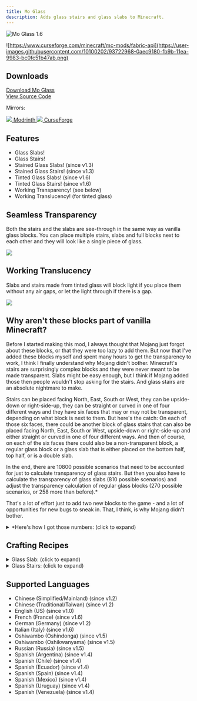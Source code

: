 ```yaml
---
title: Mo Glass
description: Adds glass stairs and glass slabs to Minecraft.
---
```

![Mo Glass 1.6](https://user-images.githubusercontent.com/10100202/146299553-864f59fb-74a1-4a8a-9214-92febeecf236.jpg)

![https://www.curseforge.com/minecraft/mc-mods/fabric-api](https://user-images.githubusercontent.com/10100202/93722968-0aec9180-fb9b-11ea-9983-bc0fc51b47ab.png)

## Downloads

<p>
    <a class="command-button primary shadow" href="/mo-glass/download/" style="padding-top: 1rem;padding-bottom: 1rem;">
        <span class="icon mif-download2"></span>
        Download Mo Glass
    </a>
    <br class="no-pc">
    <a class="command-button shadow bg-green bg-hover-emerald bd-green fg-white" href="https://github.com/Wurst-Imperium/Mo-Glass" style="padding-top: 1rem;padding-bottom: 1rem;">
        <span class="icon mif-lamp"></span>
        View Source Code
    </a>
</p>
<p>Mirrors:</p>
<p>
  <a class="button modrinth" href="https://modrinth.com/mod/mo-glass" rel="nofollow" target="_blank">
    <img src="https://images.wurstclient.net/_media/icon/modrinth_white.svg" class="icon">
    Modrinth
  </a>
  <a class="button curseforge" href="https://www.curseforge.com/minecraft/mc-mods/mo-glass" rel="nofollow" target="_blank">
    <img src="https://images.wurstclient.net/_media/icon/curseforge_white.svg" class="icon">
    CurseForge
  </a>
</p>

## Features

- Glass Slabs!
- Glass Stairs!
- Stained Glass Slabs! (since v1.3)
- Stained Glass Stairs! (since v1.3)
- Tinted Glass Slabs! (since v1.6)
- Tinted Glass Stairs! (since v1.6)
- Working Transparency! (see below)
- Working Translucency! (for tinted glass)

## Seamless Transparency

Both the stairs and the slabs are see-through in the same way as vanilla glass blocks. You can place multiple stairs, slabs and full blocks next to each other and they will look like a single piece of glass.

![](https://user-images.githubusercontent.com/10100202/69958444-821e3f80-150d-11ea-8f89-b241c66a8849.jpg)

## Working Translucency

Slabs and stairs made from tinted glass will block light if you place them without any air gaps, or let the light through if there is a gap.

![](https://user-images.githubusercontent.com/10100202/145865191-04baa767-39f8-445d-8ea1-7e08619bb975.jpg)

## Why aren't these blocks part of vanilla Minecraft?

Before I started making this mod, I always thought that Mojang just forgot about these blocks, or that they were too lazy to add them. But now that I've added these blocks myself and spent many hours to get the transparency to work, I think I finally understand why Mojang didn't bother. Minecraft's stairs are surprisingly complex blocks and they were never meant to be made transparent. Slabs might be easy enough, but I think if Mojang added those then people wouldn't stop asking for the stairs. And glass stairs are an absolute nightmare to make.

Stairs can be placed facing North, East, South or West, they can be upside-down or right-side-up, they can be straight or curved in one of four different ways and they have six faces that may or may not be transparent, depending on what block is next to them. But here's the catch: On each of those six faces, there could be another block of glass stairs that can also be placed facing North, East, South or West, upside-down or right-side-up and either straight or curved in one of four different ways. And then of course, on each of the six faces there could also be a non-transparent block, a regular glass block or a glass slab that is either placed on the bottom half, top half, or is a double slab.

In the end, there are 10800 possible scenarios that need to be accounted for just to calculate transparency of glass stairs. But then you also have to calculate the transparency of glass slabs (810 possible scenarios) and adjust the transparency calculation of regular glass blocks (270 possible scenarios, or 258 more than before).*

That's a lot of effort just to add two new blocks to the game - and a lot of opportunities for new bugs to sneak in. That, I think, is why Mojang didn't bother.

<details>
  <summary>*Here's how I got those numbers: (click to expand)</summary>
  
  possible variations of stairs:
  pvStairs = 4 * 2 * 5 = 40
  
  possible variations of slabs:
  pvSlabs = 3
  
  possible variations of glass blocks:
  pvGlass = 1
  
  possible variations of non-transparent blocks:
  pvBlocks = 1 (because any variations would be ignored when calculating transparency)
  
  possible combinations combined:
  pvAll = pvStairs + pvSlabs + pvGlass + pvBlocks&nbsp;= 40 + 3 + 1 + 1 = 45
  
  possibly transparent faces of a block (including stairs, even though they have more faces):
  f = 6
  
  possible scenarios for transparency of stairs:
  psStairs = pvAll * f * pvStairs = 45 * 6 * 40 = 10800
  
  possible scenarios for transparency of slabs:
  psSlabs = pvAll * f * pvSlabs = 45 * 6 * 3 = 810
  
  possible scenarios for transparency of glass blocks:
  psGlass = pvAll * f * pvGlass = 45 * 6 * 1 = 270
  
  possible scenarios for transparency of glass blocks if glass stairs and slabs don't exist:
  psGlassVanilla = (pvGlass + pvBlocks) * f * pvGlass = (1 + 1) * 6 * 1 = 12&nbsp;
</details>

## Crafting Recipes

<details>
  <summary>Glass Slab: (click to expand)</summary>
  
  ![glass slab crafting recipe](https://user-images.githubusercontent.com/10100202/69957444-5a2ddc80-150b-11ea-8c8c-e2afc5d72fb7.png)  
  ![glass slab stonecutter recipe](https://user-images.githubusercontent.com/10100202/70445670-2a974b00-1a9c-11ea-9a09-46c304cd167b.png)
</details>

<details>
  <summary>Glass Stairs: (click to expand)</summary>
  
  ![glass stairs crafting recipe](https://user-images.githubusercontent.com/10100202/69957446-5bf7a000-150b-11ea-8e61-d189de63333d.png)  
  ![glass stairs stonecutter recipe](https://user-images.githubusercontent.com/10100202/70445677-2c610e80-1a9c-11ea-8e1b-108863b47124.png)
</details>

## Supported Languages

- Chinese (Simplified/Mainland) (since v1.2)
- Chinese (Traditional/Taiwan) (since v1.2)
- English (US) (since v1.0)
- French (France) (since v1.6)
- German (Germany) (since v1.2)
- Italian (Italy) (since v1.6)
- Oshiwambo (Oshindonga) (since v1.5)
- Oshiwambo (Oshikwanyama) (since v1.5)
- Russian (Russia) (since v1.5)
- Spanish (Argentina) (since v1.4)
- Spanish (Chile) (since v1.4)
- Spanish (Ecuador) (since v1.4)
- Spanish (Spain) (since v1.4)
- Spanish (Mexico) (since v1.4)
- Spanish (Uruguay) (since v1.4)
- Spanish (Venezuela) (since v1.4)
